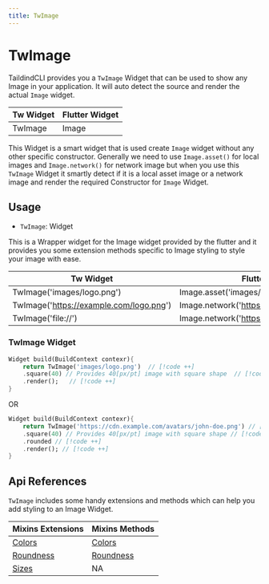 ```yaml
---
title: TwImage
---
```


# TwImage

TaildindCLI provides you a `TwImage` Widget that can be used to show any Image in your application. It will auto detect the source and render the actual `Image` widget.

| **Tw Widget** | **Flutter Widget** |
| ------------- | ------------------ |
| TwImage       | Image              |

This Widget is a smart widget that is used create `Image` widget without any other specific constructor. Generally we need to use `Image.asset()` for local images and `Image.network()` for network image but when you use this `TwImage` Widget it smartly detect if it is a local asset image or a network image and render the required Constructor for `Image` Widget.

## Usage

* `TwImage`: Widget

This is a Wrapper widget for the Image widget provided by the flutter and it provides you some extension methods specific to Image styling to style your image with ease.

| **Tw Widget**                           | **Flutter Widget**                            |
| --------------------------------------- | --------------------------------------------- |
| TwImage('images/logo.png')              | Image.asset('images/logo.png')                |
| TwImage('https://example.com/logo.png') | Image.network('https://example.com/logo.png') |
| TwImage('file://')                      | Image.network('https://example.com/logo.png') |

### TwImage Widget

```dart
Widget build(BuildContext contexr){
    return TwImage('images/logo.png')  // [!code ++]
    .square(40) // Provides 40[px/pt] image with square shape  // [!code ++]
    .render();   // [!code ++]
}
```

OR

```dart
Widget build(BuildContext contexr){
    return TwImage('https://cdn.example.com/avatars/john-doe.png') // [!code ++]
    .square(40) // Provides 40[px/pt] image with square shape // [!code ++]
    .rounded // [!code ++]
    .render(); // [!code ++]
}
```


## Api References

`TwImage` includes some handy extensions and methods which can help you add styling to an Image Widget.

| Mixins Extensions              | Mixins Methods                  |
| ------------------------------ | ------------------------------- |
| [Colors](/mixins/colors)       | [Colors](/methods/colors)       |
| [Roundness](/mixins/roundness) | [Roundness](/methods/roundness) |
| [Sizes](/mixins/size)          | NA                              |